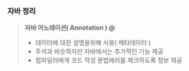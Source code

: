 ### 자바 정리

> **자바 어노테이션( Annotation ) @** 
> - 데이터에 대한 설명을위해 사용( 메타데이터 )
> - 주석과 비슷하지만 자바에서는 추가적인 기능 제공
> - 컴파일러에게 코드 작성 문법에러를 체크하도록 정보 제공
